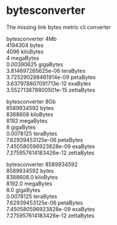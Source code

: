 # bytesconverter
The missing link bytes metric cli converter

bytesconverter 4Mb  
4194304                   bytes  
4096                      kiloBytes  
4                         megaBytes  
0.00390625                gigaBytes  
3.814697265625e-06        teraBytes  
3.725290298461914e-09     petaBytes  
3.637978807091713e-12     exaBytes  
3.552713678800501e-15     zettaBytes  
  
bytesconverter 8Gb  
8589934592                bytes  
8388608                   kiloBytes  
8192                      megaBytes  
8                         gigaBytes  
0.0078125                 teraBytes  
7.62939453125e-06         petaBytes  
7.450580596923828e-09     exaBytes  
7.275957614183426e-12     zettaBytes  
  
  
bytesconverter 8589934592  
8589934592                bytes  
8388608.0                 kiloBytes  
8192.0                    megaBytes  
8.0                       gigaBytes  
0.0078125                 teraBytes  
7.62939453125e-06         petaBytes  
7.450580596923828e-09     exaBytes  
7.275957614183426e-12     zettaBytes  
